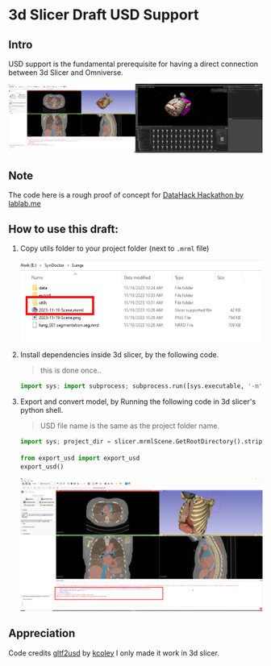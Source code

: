 # 3d Slicer Draft USD Support

## Intro

USD support is the fundamental prerequisite for having a direct connection between 3d Slicer and Omniverse.

![3d slicer and omniverse](screencaptures/From_3d_slicer_to_omniverse.png)

## Note
The code here is a rough proof of concept for [DataHack Hackathon by lablab.me](https://lablab.me/event/virtual-ai-datathon)

## How to use this draft: 

1. Copy utils folder to your project folder (next to `.mrml` file)

    ![copy utils folder](screencaptures/copy_utils_folder.png)

2. Install dependencies inside 3d slicer, by the following code.
    > this is done once.. 
    ```python
    import sys; import subprocess; subprocess.run([sys.executable, '-m', 'pip', 'install', 'usd-core']); subprocess.run([sys.executable, '-m', 'pip', 'install', 'unicodedata'])
    ```
3. Export and convert model, by Running the following code in 3d slicer's python shell.
    > USD file name is the same as the project folder name.
    ```python
    import sys; project_dir = slicer.mrmlScene.GetRootDirectory().strip("/"); sys.path.append("{}/utils".format(project_dir))

    from export_usd import export_usd
    export_usd()
    ```

    ![run code in slicer](screencaptures/3dslicer_run_code.png)

## Appreciation
   Code credits [gltf2usd](https://github.com/kcoley/gltf2usd) by [kcoley](https://github.com/kcoley)
   I only made it work in 3d slicer.